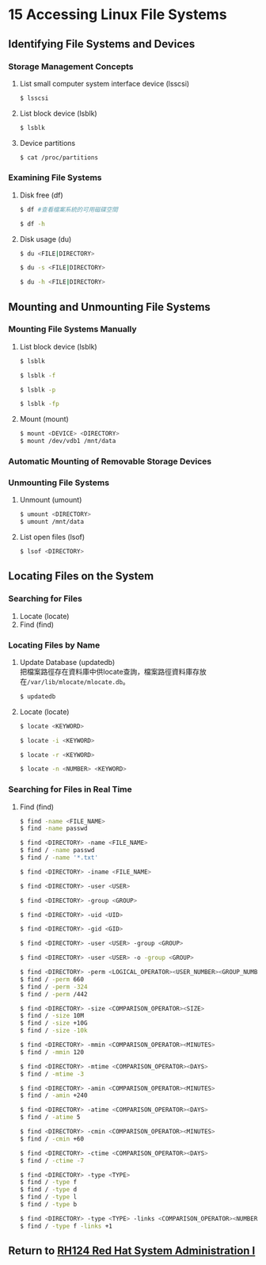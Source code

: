 # 15 Accessing Linux File Systems
## Identifying File Systems and Devices
### Storage Management Concepts
1. List small computer system interface device (lsscsi)
    ```bash
    $ lsscsi
    ```
2. List block device (lsblk)
    ```bash
    $ lsblk
    ```
3. Device partitions
    ```bash
    $ cat /proc/partitions
    ```
### Examining File Systems
1. Disk free (df)
    ```bash
    $ df #查看檔案系統的可用磁碟空間
    ```
    ```bash
    $ df -h
    ```
2. Disk usage (du)
    ```bash
    $ du <FILE|DIRECTORY>
    ```
    ```bash
    $ du -s <FILE|DIRECTORY>
    ```
    ```bash
    $ du -h <FILE|DIRECTORY>
    ```
## Mounting and Unmounting File Systems
### Mounting File Systems Manually
1. List block device (lsblk)
    ```bash
    $ lsblk
    ```
    ```bash
    $ lsblk -f
    ```
    ```bash
    $ lsblk -p
    ```
    ```bash
    $ lsblk -fp
    ```
2. Mount (mount)
    ```bash
    $ mount <DEVICE> <DIRECTORY>
    $ mount /dev/vdb1 /mnt/data
    ```
### Automatic Mounting of Removable Storage Devices
### Unmounting File Systems
1. Unmount (umount)
    ```bash
    $ umount <DIRECTORY>
    $ umount /mnt/data
    ```
2. List open files (lsof)
    ```bash
    $ lsof <DIRECTORY>
    ```
## Locating Files on the System
### Searching for Files
1. Locate (locate)
2. Find (find)
### Locating Files by Name
1. Update Database (updatedb)  
    把檔案路徑存在資料庫中供locate查詢，檔案路徑資料庫存放在`/var/lib/mlocate/mlocate.db`。
    ```bash
    $ updatedb
    ```
2. Locate (locate)
    ```bash
    $ locate <KEYWORD>
    ```
    ```bash
    $ locate -i <KEYWORD>
    ```
    ```bash
    $ locate -r <KEYWORD>
    ```
    ```bash
    $ locate -n <NUMBER> <KEYWORD>
    ```
### Searching for Files in Real Time
1. Find (find)
    ```bash
    $ find -name <FILE_NAME>
    $ find -name passwd
    ```
    ```bash
    $ find <DIRECTORY> -name <FILE_NAME>
    $ find / -name passwd
    $ find / -name '*.txt'
    ```
    ```bash
    $ find <DIRECTORY> -iname <FILE_NAME>
    ```
    ```bash
    $ find <DIRECTORY> -user <USER>
    ```
    ```bash
    $ find <DIRECTORY> -group <GROUP>
    ```
    ```bash
    $ find <DIRECTORY> -uid <UID>
    ```
    ```bash
    $ find <DIRECTORY> -gid <GID>
    ```
    ```bash
    $ find <DIRECTORY> -user <USER> -group <GROUP>
    ```
    ```bash
    $ find <DIRECTORY> -user <USER> -o -group <GROUP>
    ```
    ```bash
    $ find <DIRECTORY> -perm <LOGICAL_OPERATOR><USER_NUMBER><GROUP_NUMBER><OTHER_NUMBER>
    $ find / -perm 660
    $ find / -perm -324
    $ find / -perm /442
    ```
    ```bash
    $ find <DIRECTORY> -size <COMPARISON_OPERATOR><SIZE>
    $ find / -size 10M
    $ find / -size +10G
    $ find / -size -10k
    ```
    ```bash
    $ find <DIRECTORY> -mmin <COMPARISON_OPERATOR><MINUTES>
    $ find / -mmin 120
    ```
    ```bash
    $ find <DIRECTORY> -mtime <COMPARISON_OPERATOR><DAYS>
    $ find / -mtime -3
    ```
    ```bash
    $ find <DIRECTORY> -amin <COMPARISON_OPERATOR><MINUTES>
    $ find / -amin +240
    ```
    ```bash
    $ find <DIRECTORY> -atime <COMPARISON_OPERATOR><DAYS>
    $ find / -atime 5
    ```
    ```bash
    $ find <DIRECTORY> -cmin <COMPARISON_OPERATOR><MINUTES>
    $ find / -cmin +60
    ```
    ```bash
    $ find <DIRECTORY> -ctime <COMPARISON_OPERATOR><DAYS>
    $ find / -ctime -7
    ```
    ```bash
    $ find <DIRECTORY> -type <TYPE>
    $ find / -type f
    $ find / -type d
    $ find / -type l
    $ find / -type b
    ```
    ```bash
    $ find <DIRECTORY> -type <TYPE> -links <COMPARISON_OPERATOR><NUMBER>
    $ find / -type f -links +1
    ```
## Return to [RH124 Red Hat System Administration I](/rh124_red_hat_system_administration_i/README.md)
